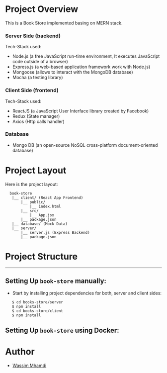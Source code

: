 # Project Overview

This is a Book Store implemented basing on MERN stack.

### Server Side (backend)

Tech-Stack used:
* Node.js (a free JavaScript run-time environment, It executes JavaScript code outside of a browser)
* Express.js (a web-based application framework work with Node.js)
* Mongoose (allows to interact with the MongoDB database)
* Mocha (a testing library) 

### Client Side (frontend)

Tech-Stack used:
* ReactJS (a JavaScript User Interface library created by Facebook)
* Redux (State manager)
* Axios (Http calls handler)

### Database
* Mongo DB (an open-source NoSQL cross-platform document-oriented database)

# Project Layout
Here is the project layout:
 ```
   book-store
    |__ client/ (React App Frontend)
        |__ public/
            |__ index.html
        |__ src/
            |__ App.jsx
        |__ package.json
    |__ database/ (Mock Data)
    |__ server/
        |__ server.js (Express Backend)
        |__ package.json
 ```

# Project Structure

---

## Setting Up `book-store` manually:
* Start by installing project dependencies for both, server and client sides:
 ```
    $ cd books-store/server    
    $ npm install    
    $ cd books-store/client    
    $ npm install    
 ```

## Setting Up `book-store` using Docker:

# Author
* [Wassim Mhamdi](https://wassimmhamdi.com)
